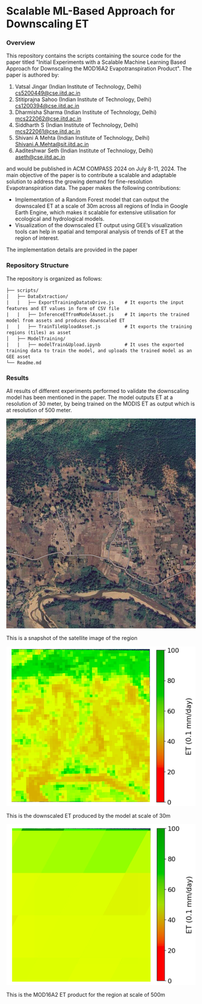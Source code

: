 # Scalable ML-Based Approach for Downscaling ET

### Overview

This repository contains the scripts containing the source code for the paper titled "Initial Experiments with a Scalable Machine Learning Based Approach for Downscaling the MOD16A2 Evapotranspiration Product". The paper is authored by:
1. Vatsal Jingar (Indian Institute of Technology, Delhi) <cs5200449@cse.iitd.ac.in>
2. Stitiprajna Sahoo (Indian Institute of Technology, Delhi) <cs1200394@cse.iitd.ac.in>
3. Dharmisha Sharma (Indian Institute of Technology, Delhi) <mcs222062@cse.iitd.ac.in>
4. Siddharth S (Indian Institute of Technology, Delhi) <mcs222061@cse.iitd.ac.in>
5. Shivani A Mehta (Indian Institute of Technology, Delhi) <Shivani.A.Mehta@sit.iitd.ac.in>
6. Aaditeshwar Seth (Indian Institute of Technology, Delhi) <aseth@cse.iitd.ac.in>

and would be published in ACM COMPASS 2024 on July 8-11, 2024. The main objective of the paper is to contribute a scalable and adaptable solution to address the growing demand for fine-resolution Evapotranspiration data. The paper makes the following contributions:
* Implementation of a Random Forest model that can output the downscaled ET at a scale of 30m across all regions of India in Google Earth Engine, which makes it scalable for extensive utilisation for ecological and hydrological models.
* Visualization of the downscaled ET output using GEE’s visualization tools can help in spatial and temporal analysis of trends of ET at the region of interest.

The implementation details are provided in the paper

### Repository Structure

The repository is organized as follows:

```
├── scripts/               
│   ├── DataExtraction/   
|   |   ├── ExportTrainingDatatoDrive.js    # It exports the input features and ET values in form of CSV file
|   |   ├── InferenceETfromModelAsset.js    # It imports the trained model from assets and produces downscaled ET
|   |   ├── TrainTileUploadAsset.js         # It exports the training regions (tiles) as asset
│   ├── ModelTraining/ 
|   |   ├── modelTrain&Upload.ipynb         # It uses the exported training data to train the model, and uploads the trained model as an GEE asset
└── Readme.md             
```

### Results 

All results of different experiments performed to validate the downscaling model has been mentioned in the paper. The model outputs ET at a resolution of 30 meter, by being trained on the MODIS ET as output which is at resolution of 500 meter.

![Geometry of the region](images/geom.png)

This is a snapshot of the satellite image of the region 

![Downscaled Output](images/30m_output.png) 

This is the downscaled ET produced by the model at scale of 30m

![Modis Output](images/modis_output.png)

This is the MOD16A2 ET product for the region at scale of 500m

